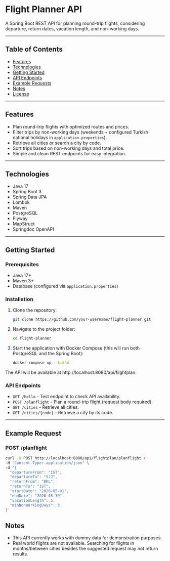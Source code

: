 # Flight Planner API

A Spring Boot REST API for planning round-trip flights, considering departure, return dates, vacation length, and non-working days.

---

## Table of Contents
- [Features](#features)
- [Technologies](#technologies)
- [Getting Started](#getting-started)
- [API Endpoints](#api-endpoints)
- [Example Requests](#example-requests)
- [Notes](#notes)
- [License](#license)

---

## Features
- Plan round-trip flights with optimized routes and prices.
- Filter trips by non-working days (weekends + configured Turkish national holidays in `application.properties`).
- Retrieve all cities or search a city by code.
- Sort trips based on non-working days and total price.
- Simple and clean REST endpoints for easy integration.

---

## Technologies
- Java 17
- Spring Boot 3
- Spring Data JPA
- Lombok
- Maven
- PostgreSQL
- Flyway
- MapStruct
- Springdoc OpenAPI

---

## Getting Started

### Prerequisites
- Java 17+
- Maven 3+
- Database (configured via `application.properties`)

### Installation
1. Clone the repository:  
   ```bash
   git clone https://github.com/your-username/flight-planner.git
   ```
2. Navigate to the project folder:
   ```bash
   cd flight-planner
   ```
3. Start the application with Docker Compose (this will run both PostgreSQL and the Spring Boot):
   ```bash
   docker-compose up --build
   ```

The API will be available at http://localhost:8080/api/flightplan.

### API Endpoints
- `GET /hello` - Test endpoint to check API availability.
- `POST /planflight` - Plan a round-trip flight (request body required).
- `GET /cities` - Retrieve all cities.
- `GET /cities/{code}` - Retrieve a city by its code.

---

## Example Request

### POST /planflight
```bash
curl -X POST http://localhost:8080/api/flightplan/planflight \
-H "Content-Type: application/json" \
-d '{
  "departureFrom": "IST",
  "departureTo": "SJJ",
  "returnFrom": "BEL",
  "returnTo": "IST",
  "startDate": "2026-05-01",
  "endDate": "2026-05-30",
  "vacationLength": 5,
  "minNonWorkingDays": 3
}'
```

## Notes
- This API currently works with dummy data for demonstration purposes.
- Real world flights are not available. Searching for flights in months/between cities besides the suggested request may not return results.
